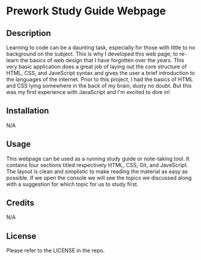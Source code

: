 # Prework Study Guide Webpage

## Description

Learning to code can be a daunting task, especially for those with little to no background on the subject. This is why I developed this web page; to re-learn the basics of web design that I have forgotten over the years. This very basic application does a great job of laying out the core structure of HTML, CSS, and JaveScript syntax and gives the user a brief introduction to the languages of the internet. Prior to this project, I had the basics of HTML and CSS lying somewhere in the back of my brain, dusty no doubt. But this was my first experience with JavaScript and I'm excited to dive in!

## Installation

N/A

## Usage

This webpage can be used as a running study guide or note-taking tool. It contains four sections titled respectively HTML, CSS, Git, and JaveScript. The layout is clean and simplistic to make reading the material as easy as possible. If we open the console we will see the topics we discussed along with a suggestion for which topic for us to study first. 

## Credits

N/A

## License

Please refer to the LICENSE in the repo.
